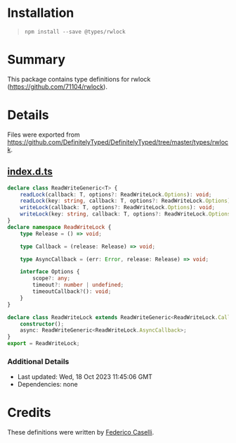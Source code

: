 # Installation
> `npm install --save @types/rwlock`

# Summary
This package contains type definitions for rwlock (https://github.com/71104/rwlock).

# Details
Files were exported from https://github.com/DefinitelyTyped/DefinitelyTyped/tree/master/types/rwlock.
## [index.d.ts](https://github.com/DefinitelyTyped/DefinitelyTyped/tree/master/types/rwlock/index.d.ts)
````ts
declare class ReadWriteGeneric<T> {
    readLock(callback: T, options?: ReadWriteLock.Options): void;
    readLock(key: string, callback: T, options?: ReadWriteLock.Options): void;
    writeLock(callback: T, options?: ReadWriteLock.Options): void;
    writeLock(key: string, callback: T, options?: ReadWriteLock.Options): void;
}
declare namespace ReadWriteLock {
    type Release = () => void;

    type Callback = (release: Release) => void;

    type AsyncCallback = (err: Error, release: Release) => void;

    interface Options {
        scope?: any;
        timeout?: number | undefined;
        timeoutCallback?(): void;
    }
}

declare class ReadWriteLock extends ReadWriteGeneric<ReadWriteLock.Callback> {
    constructor();
    async: ReadWriteGeneric<ReadWriteLock.AsyncCallback>;
}
export = ReadWriteLock;

````

### Additional Details
 * Last updated: Wed, 18 Oct 2023 11:45:06 GMT
 * Dependencies: none

# Credits
These definitions were written by [Federico Caselli](https://github.com/CaselIT/typings-rwlock).
